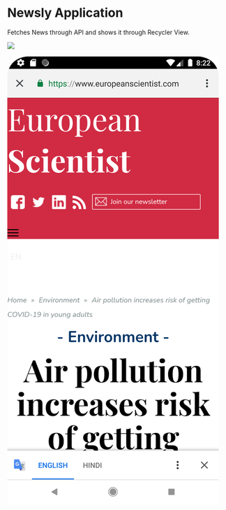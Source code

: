 # Newsly Application

Fetches News through API and shows it through Recycler View.


![](https://raw.githubusercontent.com/HimanshuS-coder/Newsly/master/Screenshots/Screenshot_20220626_202124.png)

![](https://raw.githubusercontent.com/HimanshuS-coder/Newsly/master/Screenshots/Screenshot_20220626_202212.png)
